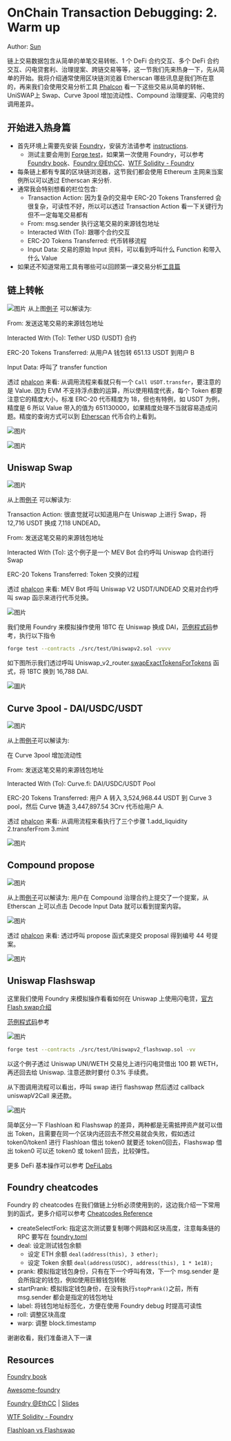 # OnChain Transaction Debugging: 2. Warm up

Author: [Sun](https://twitter.com/1nf0s3cpt)

链上交易数据包含从简单的单笔交易转帐、1 个 DeFi 合约交互、多个 DeFi 合约交互、闪电贷套利、治理提案、跨链交易等等，这一节我们先来热身一下，先从简单的开始。我将介绍通常使用区块链浏览器 Etherscan 哪些讯息是我们所在意的，再来我们会使用交易分析工具 [Phalcon](https://phalcon.blocksec.com/) 看一下这些交易从简单的转帐、UniSWAP上 Swap、Curve 3pool 增加流动性、Compound 治理提案、闪电贷的调用差异。

## 开始进入热身篇
- 首先环境上需要先安装 [Foundry](https://github.com/foundry-rs/foundry)，安装方法请参考 [instructions](https://book.getfoundry.sh/getting-started/installation.html).
    - 测试主要会用到 [Forge test](https://book.getfoundry.sh/reference/forge/forge-test)，如果第一次使用 Foundry，可以参考 [Foundry book](https://book.getfoundry.sh/)、[Foundry @EthCC](https://www.youtube.com/watch?v=wJnywGB33O4)、[WTF Solidity - Foundry](https://github.com/AmazingAng/WTF-Solidity/blob/main/Topics/Tools/TOOL07_Foundry/readme.md)
- 每条链上都有专属的区块链浏览器，这节我们都会使用 Ethereum 主网来当案例所以可以透过 Etherscan 来分析.
- 通常我会特别想看的栏位包含:
    -  Transaction Action: 因为复杂的交易中 ERC-20 Tokens Transferred 会很复杂，可读性不好，所以可以透过 Transaction Action 看一下关键行为但不一定每笔交易都有
    -  From: msg.sender 执行这笔交易的来源钱包地址
    -  Interacted With (To): 跟哪个合约交互
    -  ERC-20 Tokens Transferred: 代币转移流程
    -  Input Data: 交易的原始 Input 资料，可以看到呼叫什么 Function 和带入什么 Value
- 如果还不知道常用工具有哪些可以回顾第一课交易分析[工具篇](https://github.com/SunWeb3Sec/DeFiHackLabs/tree/main/academy/onchain_debug/01_tools)

## 链上转帐
![图片](https://user-images.githubusercontent.com/52526645/211021954-6c5828be-7293-452b-8ef6-a268db54b932.png)
从上图[例子](https://etherscan.io/tx/0x96a3fdd23fc5052d99b4be0ac55dc9b0eeff888fba447cce6b4dce1743497ad1) 可以解读为:

From: 发送这笔交易的来源钱包地址

Interacted With (To): Tether USD (USDT) 合约

ERC-20 Tokens Transferred: 从用户A 钱包转 651.13 USDT 到用户 B

Input Data: 呼叫了 transfer function

透过 [phalcon](https://phalcon.blocksec.com/tx/eth/0x836ef3d01a52c4b9304c3d683f6ff2b296c7331b6fee86e3b116732ce1d5d124) 来看: 从调用流程来看就只有一个 `Call USDT.transfer`，要注意的是 Value. 因为 EVM 不支持浮点数的运算，所以使用精度代表，每个 Token 都要注意它的精度大小，标准 ERC-20 代币精度为 18，但也有特例，如 USDT 为例，精度是 6 所以 Value 带入的值为 651130000，如果精度处理不当就容易造成问题。精度的查询方式可以到 [Etherscan](https://etherscan.io/token/0xdac17f958d2ee523a2206206994597c13d831ec7) 代币合约上看到。

![图片](https://user-images.githubusercontent.com/52526645/211123692-d7224ced-bc0b-47a1-a876-2af086e2fce9.png)

![图片](https://user-images.githubusercontent.com/52526645/211022964-f819b35c-d442-488c-9645-7733af219d1c.png)

## Uniswap Swap

![图片](https://user-images.githubusercontent.com/52526645/211029091-c24963c7-d2f8-44f4-ad6a-a9185f98ec85.png)

从上图[例子](https://etherscan.io/tx/0x1cd5ceda7e2b2d8c66f8c5657f27ef6f35f9e557c8d1532aa88665a37130da84) 可以解读为:

Transaction Action: 很直觉就可以知道用户在 Uniswap 上进行 Swap，将 12,716 USDT 换成 7,118 UNDEAD。

From: 发送这笔交易的来源钱包地址

Interacted With (To): 这个例子是一个 MEV Bot 合约呼叫 Uniswap 合约进行 Swap

ERC-20 Tokens Transferred: Token 交换的过程

透过 [phalcon](https://phalcon.blocksec.com/tx/eth/0x1cd5ceda7e2b2d8c66f8c5657f27ef6f35f9e557c8d1532aa88665a37130da84) 来看: MEV Bot 呼叫 Uniswap V2 USDT/UNDEAD 交易对合约呼叫 swap 函示来进行代币兑换。

![图片](https://user-images.githubusercontent.com/52526645/211029737-4a606d32-2c96-41e9-aef7-82fe1fb4b21d.png)

我们使用 Foundry 来模拟操作使用 1BTC 在 Uniswap 换成 DAI，[范例程式码](https://github.com/SunWeb3Sec/DeFiLabs/blob/main/src/test/Uniswapv2.sol)参考，执行以下指令
```sh
forge test --contracts ./src/test/Uniswapv2.sol -vvvv
```

如下图所示我们透过呼叫 Uniswap_v2_router.[swapExactTokensForTokens](https://docs.uniswap.org/contracts/v2/reference/smart-contracts/router-02#swapexacttokensfortokens) 函式，将 1BTC 换到 16,788 DAI.

![圖片](https://user-images.githubusercontent.com/52526645/211143644-6ed295f0-e0d8-458b-a6a7-71b2da8a5baa.png)

## Curve 3pool - DAI/USDC/USDT

![图片](https://user-images.githubusercontent.com/52526645/211030934-14fccba9-5239-480c-b431-21de393a6308.png)

从上图[例子](https://etherscan.io/tx/0x667cb82d993657f2779507a0262c9ed9098f5a387e8ec754b99f6e1d61d92d0b)可以解读为:

在 Curve 3pool 增加流动性

From: 发送这笔交易的来源钱包地址

Interacted With (To): Curve.fi: DAI/USDC/USDT Pool

ERC-20 Tokens Transferred: 用户 A 转入 3,524,968.44 USDT 到 Curve 3 pool，然后 Curve 铸造 3,447,897.54 3Crv 代币给用户 A.

透过 [phalcon](https://phalcon.blocksec.com/tx/eth/0x667cb82d993657f2779507a0262c9ed9098f5a387e8ec754b99f6e1d61d92d0b) 来看: 从调用流程来看执行了三个步骤 1.add_liquidity 2.transferFrom 3.mint

![图片](https://user-images.githubusercontent.com/52526645/211032540-b8ad83af-44cf-48ea-b22c-6c79d4dac1af.png)

## Compound propose

![图片](https://user-images.githubusercontent.com/52526645/211033609-60713c9d-1760-45d4-957f-a74e08abf9a5.png)

从上图[例子](https://etherscan.io/tx/0xba69b455c511c500e0be9453cf70319bc61e29eb4235a6e5ca5fe6ddf1934159)可以解读为: 用户在 Compound 治理合约上提交了一个提案，从 Etherscan 上可以点击 Decode Input Data 就可以看到提案内容。

![图片](https://user-images.githubusercontent.com/52526645/211033906-e3446f69-404e-4347-a0c6-e1b622039c5a.png)

透过 [phalcon](https://phalcon.blocksec.com/tx/eth/0xba69b455c511c500e0be9453cf70319bc61e29eb4235a6e5ca5fe6ddf1934159) 来看: 透过呼叫 propose 函式来提交 proposal 得到编号 44 号提案。

![图片](https://user-images.githubusercontent.com/52526645/211034346-a600cbf4-eed9-47ca-8b5a-88232808f3a3.png)

## Uniswap Flashswap

这里我们使用 Foundry 来模拟操作看看如何在 Uniswap 上使用闪电贷，[官方Flash swap介绍](https://docs.uniswap.org/contracts/v2/guides/smart-contract-integration/using-flash-swaps)

[范例程式码](https://github.com/SunWeb3Sec/DeFiLabs/blob/main/src/test/Uniswapv2_flashswap.sol)参考

![图片](https://user-images.githubusercontent.com/52526645/211125357-695c3fd0-4a56-4a70-9c98-80bac65586b8.png)

```sh
forge test --contracts ./src/test/Uniswapv2_flashswap.sol -vv
```
以这个例子透过 Uniswap UNI/WETH 交易兑上进行闪电贷借出 100 颗 WETH，再还回去给 Uniswap. 注意还款时要付 0.3% 手续费。

从下图调用流程可以看出，呼叫 swap 进行 flashswap 然后透过 callback uniswapV2Call 来还款。

![图片](https://user-images.githubusercontent.com/52526645/211038895-a1bc681a-41cd-4900-a745-3d3ddd0237d4.png)

简单区分一下 Flashloan 和 Flashswap 的差异，两种都是无需抵押资产就可以借出 Token，且需要在同一个区块内还回去不然交易就会失败，假如透过 token0/token1 进行 Flashloan 借出 token0 就要还 token0回去，Flashswap 借出 token0 可以还 token0 或 token1 回去，比较弹性。

更多 DeFi 基本操作可以参考 [DeFiLabs](https://github.com/SunWeb3Sec/DeFiLabs)


## Foundry cheatcodes

Foundry 的 cheatcodes 在我们做链上分析必须使用到的，这边我介绍一下常用到的函式，更多介绍可以参考 [Cheatcodes Reference](https://book.getfoundry.sh/cheatcodes/)

- createSelectFork: 指定这次测试要复制哪个网路和区块高度，注意每条链的 RPC 要写在 [foundry.toml](https://github.com/SunWeb3Sec/DeFiHackLabs/blob/main/foundry.toml)
- deal: 设定测试钱包余额 
    -  设定 ETH 余额 `deal(address(this), 3 ether);`
    -  设定 Token 余额 `deal(address(USDC), address(this), 1 * 1e18);`
- prank: 模拟指定钱包身份，只有在下一个呼叫有效，下一个 msg.sender 是会所指定的钱包，例如使用巨鲸钱包转帐
- startPrank: 模拟指定钱包身份，在没有执行`stopPrank()`之前，所有 msg.sender 都会是指定的钱包地址
- label: 将钱包地址标签化，方便在使用 Foundry debug 时提高可读性
- roll: 调整区块高度
- warp: 调整 block.timestamp

谢谢收看，我们准备进入下一课

## Resources
[Foundry book](https://book.getfoundry.sh/)

[Awesome-foundry](https://github.com/crisgarner/awesome-foundry)

[Foundry @EthCC](https://www.youtube.com/watch?v=wJnywGB33O4) | [Slides](https://docs.google.com/presentation/d/1AuQojnFMkozOiR8kDu5LlWT7vv1EfPytmVEeq1XMtM0/edit#slide=id.g13d8bd167cb_0_0)

[WTF Solidity - Foundry](https://github.com/AmazingAng/WTF-Solidity/blob/main/Topics/Tools/TOOL07_Foundry/readme.md)

[Flashloan vs Flashswap](https://blog.infura.io/post/build-a-flash-loan-arbitrage-bot-on-infura-part-i)
